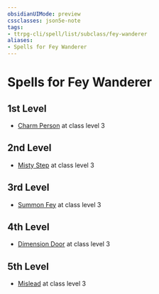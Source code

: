 ```yaml
---
obsidianUIMode: preview
cssclasses: json5e-note
tags:
- ttrpg-cli/spell/list/subclass/fey-wanderer
aliases:
- Spells for Fey Wanderer
---
```

# Spells for Fey Wanderer

## 1st Level

- [Charm Person](/3-Mechanics/CLI/spells/charm-person-xphb.md "XPHB") at class level 3

## 2nd Level

- [Misty Step](/3-Mechanics/CLI/spells/misty-step-xphb.md "XPHB") at class level 3

## 3rd Level

- [Summon Fey](/3-Mechanics/CLI/spells/summon-fey-xphb.md "XPHB") at class level 3

## 4th Level

- [Dimension Door](/3-Mechanics/CLI/spells/dimension-door-xphb.md "XPHB") at class level 3

## 5th Level

- [Mislead](/3-Mechanics/CLI/spells/mislead-xphb.md "XPHB") at class level 3